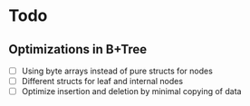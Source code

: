 # Todo

## Optimizations in B+Tree
- [ ] Using byte arrays instead of pure structs for nodes
- [ ] Different structs for leaf and internal nodes
- [ ] Optimize insertion and deletion by minimal copying of data
